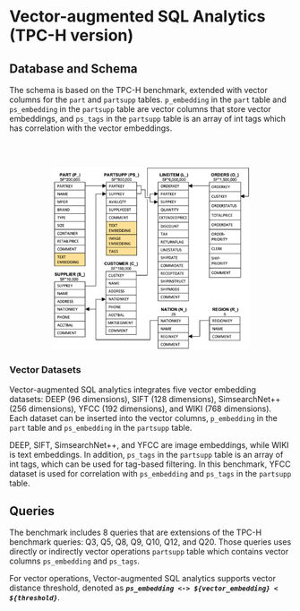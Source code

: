 # Vector-augmented SQL Analytics (TPC-H version)

## Database and Schema
The schema is based on the TPC-H benchmark, extended with vector columns for the `part` and `partsupp` tables. `p_embedding` in the `part` table and `ps_embedding` in the `partsupp` table are vector columns that store vector embeddings, and `ps_tags` in the `partsupp` table is an array of int tags which has correlation with the vector embeddings.

<br/><br/>

<div align="center">
  <img src="figures/vaq_tpc-h_schema.png" alt="Vector-augmented SQL analytics Schema extended TPC-H benchmark" width="70%"/>
</div>

### Vector Datasets
Vector-augmented SQL analytics integrates five vector embedding datasets: DEEP (96 dimensions), SIFT (128 dimensions), SimsearchNet++ (256 dimensions), YFCC (192 dimensions), and WIKI (768 dimensions). Each dataset can be inserted into the vector columns, `p_embedding` in the `part` table and `ps_embedding` in the `partsupp` table.

DEEP, SIFT, SimsearchNet++, and YFCC are image embeddings, while WIKI is text embeddings. In addition, `ps_tags` in the `partsupp` table is an array of int tags, which can be used for tag-based filtering. In this benchmark, YFCC dataset is used for correlation with `ps_embedding` and `ps_tags` in the `partsupp` table.

## Queries
The benchmark includes 8 queries that are extensions of the TPC-H benchmark queries: Q3, Q5, Q8, Q9, Q10, Q12, and Q20. Those queries uses directly or indirectly vector operations `partsupp` table which contains vector columns `ps_embedding` and `ps_tags`. 

For vector operations, Vector-augmented SQL analytics supports vector distance threshold, denoted as ***`ps_embedding <-> ${vector_embedding} < ${threshold}`***. 
